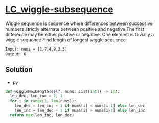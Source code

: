 # [LC_wiggle-subsequence](https://leetcode.com/problems/wiggle-subsequence)

Wiggle sequence is sequence where differences between successive numbers strictly alternate between positive and negative
The first difference may be either positive or negative. One element is trivially a wiggle sequence
Find length of longest wiggle sequence

```txt
Input: nums = [1,7,4,9,2,5]
Output: 6
```

## Solution

* py

```py
def wiggleMaxLength(self, nums: List[int]) -> int:
  len_dec, len_inc = 1, 1
  for i in range(1, len(nums)):
    len_dec = len_inc + 1 if nums[i] < nums[i-1] else len_dec
    len_inc = len_dec + 1 if nums[i] > nums[i-1] else len_inc
  return max(len_inc, len_dec)
```
